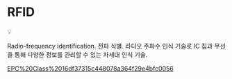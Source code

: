 # RFID

<aside>
💡

Radio-frequency identification.
전파 식별.
라디오 주파수 인식 기술로 IC 칩과 무선을 통해 다양한 정보를 관리할 수 있는 차세대 인식 기술.

</aside>

[EPC%20Class%2016df37315c448078a364f29e4bfc0056](EPC%20Class%2016df37315c448078a364f29e4bfc0056)